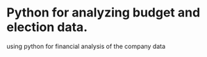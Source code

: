 # Python for analyzing budget and election data.
using python for financial analysis of the company data
